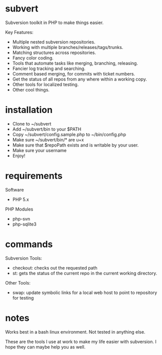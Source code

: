 subvert
=======
Subversion toolkit in PHP to make things easier.

Key Features:
* Multiple nested subversion repositories.
* Working with multiple branches/releases/tags/trunks.
* Matching structures across repositories.
* Fancy color coding.
* Tools that automate tasks like merging, branching, releasing.
* Fancier log tracking and searching.
* Comment based merging, for commits with ticket numbers.
* Get the status of all repos from any where within a working copy.
* Other tools for localized testing.
* Other cool things.

installation
============
* Clone to ~/subvert
* Add ~/subvert/bin to your $PATH
* Copy ~/subvert/config.sample.php to ~/bin/config.php
* Make sure ~/subvert/bin/* are u+x
* Make sure that $repoPath exists and is writable by your user.
* Make sure your username
* Enjoy!

requirements
============
Software
* PHP 5.x

PHP Modules
* php-svn
* php-sqlite3

commands
========
Subversion Tools:
* checkout: checks out the requested path
* st: gets the status of the current repo in the current working directory.

Other Tools:
* swap: update symbolic links for a local web host to point to repository for testing

notes
=====
Works best in a bash linux environment.  Not tested in anything else.

These are the tools I use at work to make my life easier with subversion.  I hope they can maybe help you as well.
